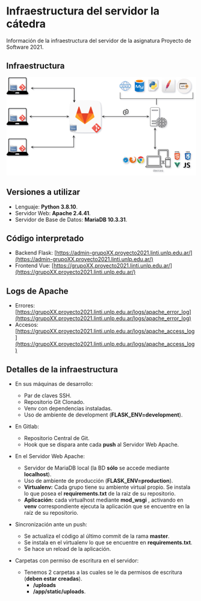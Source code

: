 # Infraestructura del servidor la cátedra

Información de la infraestructura del servidor de la asignatura Proyecto de Software 2021.

## Infraestructura
![infraestructura](images/infraestructura.png)

## Versiones a utilizar
* Lenguaje: <strong>Python 3.8.10</strong>.
* Servidor Web: <strong>Apache 2.4.41</strong>.
* Servidor de Base de Datos: <strong>MariaDB 10.3.31</strong>.

## Código interpretado

* Backend Flask: [https://admin-grupoXX.proyecto2021.linti.unlp.edu.ar/](https://admin-grupoXX.proyecto2021.linti.unlp.edu.ar/)
* Frontend Vue: [https://grupoXX.proyecto2021.linti.unlp.edu.ar/](https://grupoXX.proyecto2021.linti.unlp.edu.ar/)

## Logs de Apache
* Errores: [https://grupoXX.proyecto2021.linti.unlp.edu.ar/logs/apache_error_log](https://grupoXX.proyecto2021.linti.unlp.edu.ar/logs/apache_error_log)
* Accesos: [https://grupoXX.proyecto2021.linti.unlp.edu.ar/logs/apache_access_log](https://grupoXX.proyecto2021.linti.unlp.edu.ar/logs/apache_access_log)


## Detalles de la infraestructura

* En sus máquinas de desarrollo:
    - Par de claves SSH.
    - Repositorio Git Clonado.
    - Venv con dependencias instaladas.
    - Uso de ambiente de development (<strong>FLASK_ENV=development</strong>).

* En Gitlab:
    - Repositorio Central de Git.
    - Hook que se dispara ante cada <strong>push</strong> al Servidor Web Apache.

* En el Servidor Web Apache:
    - Servidor de MariaDB local (la BD <strong>s&oacute;lo</strong> se accede mediante <strong>localhost</strong>).
    - Uso de ambiente de producci&oacute;n (<strong>FLASK_ENV=production</strong>).
    - <strong>Virtualenv:</strong> Cada grupo tiene su ambiente virtual propio. Se instala lo que posea el <strong>requirements.txt</strong> de la raiz de su repositorio.
    - <strong>Aplicaci&oacute;n:</strong> cada virtualhost mediante <strong>mod_wsgi</strong> , activando en <strong>venv</strong> correspondiente ejecuta la aplicación que se encuentre en la ra&iacute;z de su repositorio.

* Sincronizaci&oacute;n ante un push:
    - Se actualiza el c&oacute;digo al &uacute;ltimo commit de la rama <strong>master</strong>.
    - Se instala en el virtualenv lo que se encuentre en <strong>requirements.txt</strong>.
    - Se hace un reload de la aplicaci&oacute;n.

* Carpetas con permiso de escritura en el servidor:
    - Tenemos 2 carpetas a las cuales se le da permisos de escritura (<strong>deben estar creadas</strong>).
        - <strong>/uploads</strong>
        - <strong>/app/static/uploads</strong>.